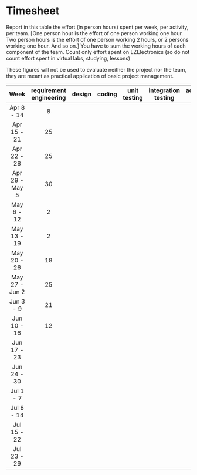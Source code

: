 # Timesheet

Report in this table the effort (in person hours) spent per week, per activity, per team.
[One person hour is the effort of one person working one hour.
Two person hours is the effort of one person working 2 hours, or 2 persons working one hour. And so on.]
You have to sum the working hours of each component of the team.
Count only effort spent on EZElectronics (so do not count effort spent in virtual labs, studying, lessons)

These figures will not be used to evaluate neither the project nor the team, they are meant as practical application of basic project management.

|      Week      | requirement engineering | design | coding | unit testing | integration testing | acceptance testing | management | git maven |
| :------------: | :---------------------: | :----: | :----: | :----------: | :-----------------: | :----------------: | :--------: | :-------: |
|   Apr 8 - 14   |           8              |        |        |              |                     |                    |            |           |
|  Apr 15 - 21   |            25             |        |        |              |                     |                    |            |           |
|  Apr 22 - 28   |              25           |        |        |              |                     |                    |            |           |
| Apr 29 - May 5 |         30                |        |        |              |                     |                    |            |           |
|   May 6 - 12   |           2             |        |        |              |                     |                    |            |           |
|  May 13 - 19   |           2               |        |        |              |                     |                    |            |           |
|  May 20 - 26   |          18               |        |        |              |                     |                    |            |           |
| May 27 - Jun 2 |          25               |        |        |              |                     |                    |            |           |
|   Jun 3 - 9    |          21             |        |        |              |                     |                    |            |           |
|  Jun 10 - 16   |          12               |        |        |              |                     |                    |            |           |
|  Jun 17 - 23   |                         |        |        |              |                     |                    |            |           |
|  Jun 24 - 30   |                         |        |        |              |                     |                    |            |           |
|   Jul 1 - 7    |                         |        |        |              |                     |                    |            |           |
|   Jul 8 - 14   |                         |        |        |              |                     |                    |            |           |
|  Jul 15 - 22   |                         |        |        |              |                     |                    |            |           |
|  Jul 23 - 29   |                         |        |        |              |                     |                    |            |           |
